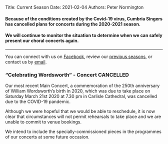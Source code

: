 Title: Current Season
Date: 2021-02-04
Authors: Peter Normington
<!--
Template: article_list
Status: hidden
-->

#### Because of the conditions created by the Covid-19 virus, Cumbria Singers has cancelled plans for concerts during the 2020-2021 season.

#### We will continue to monitor the situation to determine when we can safely present our choral concerts again.

---

You can connect with us on [Facebook](https://www.facebook.com/pages/cumbriasingers), review our [previous seasons](https://www.cumbriasingers.org.uk/seasons/), or contact us by [email](secretary@cumbriasingers.org.uk).


### “Celebrating Wordsworth” - Concert CANCELLED

Our most recent Main Concert, a commemoration of the 250th 
anniversary of William Wordsworth’s birth in 2020, which was due to take place on Saturday March 21st 2020 at 7.30 pm in Carlisle Cathedral, was cancelled due to the COVID-19 pandemic. 

Although we were hopeful that we would be able to reschedule, it is now clear that circumstances will not permit rehearsals to take place and we are unable to commit to venue bookings.

We intend to include the specially-commissioned pieces in the programmes of our concerts at some future occasion.

<style>

.entry-content a img {
    width: 270px;
    /* This is similar to the .floadleft class ****/
    float: left;
    padding-top: 5px;
    padding-right: 15px;
    padding-bottom: 15px;
}

</style>
